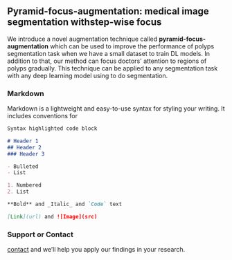 ## Pyramid-focus-augmentation: medical image segmentation withstep-wise focus

We introduce a novel augmentation technique called **pyramid-focus-augmentation** which can be used to improve the performance of polyps segmentation task when we have a small dataset to train DL models. In addition to that, our method can focus doctors' attention to regions of polyps gradually. This technique can be applied to any segmentation task with any deep learning model using to do segmentation.  

### Markdown

Markdown is a lightweight and easy-to-use syntax for styling your writing. It includes conventions for

```markdown
Syntax highlighted code block

# Header 1
## Header 2
### Header 3

- Bulleted
- List

1. Numbered
2. List

**Bold** and _Italic_ and `Code` text

[Link](url) and ![Image](src)
```



### Support or Contact

[contact](vajira@simula.no) and we’ll help you apply our findings in your research.
